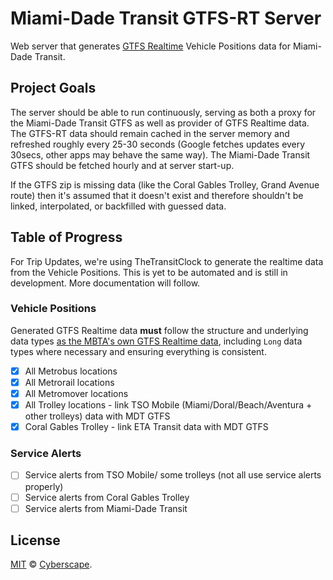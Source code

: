# Miami-Dade Transit GTFS-RT Server

Web server that generates [GTFS Realtime](https://developers.google.com/transit/gtfs-realtime/) Vehicle Positions data for Miami-Dade Transit.

## Project Goals

The server should be able to run continuously, serving as both a proxy for the Miami-Dade Transit GTFS as well as provider of GTFS Realtime data. The GTFS-RT data should remain cached in the server memory and refreshed roughly every 25-30 seconds (Google fetches updates every 30secs, other apps may behave the same way). The Miami-Dade Transit GTFS should be fetched hourly and at server start-up.

If the GTFS zip is missing data (like the Coral Gables Trolley, Grand Avenue route) then it's assumed that it doesn't exist and therefore shouldn't be linked, interpolated, or backfilled with guessed data.

## Table of Progress

For Trip Updates, we're using TheTransitClock to generate the realtime data from the Vehicle Positions.
This is yet to be automated and is still in development. More documentation will follow.

### Vehicle Positions

Generated GTFS Realtime data **must** follow the structure and underlying data types [as the MBTA's own GTFS Realtime data](https://www.mbta.com/developers/gtfs-realtime), including `Long` data types where necessary and ensuring everything is consistent.

- [x] All Metrobus locations
- [x] All Metrorail locations
- [x] All Metromover locations
- [x] All Trolley locations - link TSO Mobile (Miami/Doral/Beach/Aventura + other trolleys) data with MDT GTFS
- [x] Coral Gables Trolley - link ETA Transit data with MDT GTFS

### Service Alerts

- [ ] Service alerts from TSO Mobile/ some trolleys (not all use service alerts properly)
- [ ] Service alerts from Coral Gables Trolley
- [ ] Service alerts from Miami-Dade Transit

## License

[MIT](LICENSE) © [Cyberscape](https://cyberscape.co/).
